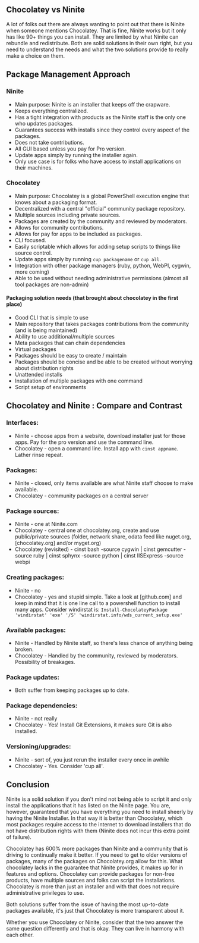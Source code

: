 ## Chocolatey vs Ninite

A lot of folks out there are always wanting to point out that there is Ninite when someone mentions Chocolatey. That is fine, Ninite works but it only has like 90+ things you can install. They are limited by what Ninite can rebundle and redistribute. Both are solid solutions in their own right, but you need to understand the needs and what the two solutions provide to really make a choice on them.

## Package Management Approach

### Ninite
* Main purpose: Ninite is an installer that keeps off the crapware.
* Keeps everything centralized.
* Has a tight integration with products as the Ninite staff is the only one who updates packages.
* Guarantees success with installs since they control every aspect of the packages.
* Does not take contributions.
* All GUI based unless you pay for Pro version.
* Update apps simply by running the installer again.
* Only use case is for folks who have access to install applications on their machines.

### Chocolatey
* Main purpose: Chocolatey is a global PowerShell execution engine that knows about a packaging format.
* Decentralized with a central "official" community package repository.
* Multiple sources including private sources. 
* Packages are created by the community and reviewed by moderators.
* Allows for community contributions.
* Allows for pay for apps to be included as packages.
* CLI focused.
* Easily scriptable which allows for adding setup scripts to things like source control.
* Update apps simply by running `cup packagename` or `cup all`.
* Integration with other package managers (ruby, python, WebPI, cygwin, more coming)
* Able to be used without needing administrative permissions (almost all tool packages are non-admin)

#### Packaging solution needs (that brought about chocolatey in the first place)
* Good CLI that is simple to use
* Main repository that takes packages contributions from the community (and is being maintained)
* Ability to use additional/multiple sources
* Meta packages that can chain dependencies
* Virtual packages
* Packages should be easy to create / maintain
* Packages should be concise and be able to be created without worrying about distribution rights
* Unattended installs
* Installation of multiple packages with one command
* Script setup of environments

## Chocolatey and  Ninite : Compare and Contrast

### Interfaces:
* Ninite - choose apps from a website, download installer just for those apps. Pay for the pro version and use the command line.
* Chocolatey - open a command line. Install app with `cinst appname`. Lather rinse repeat.

### Packages:
* Ninite - closed, only items available are what Ninite staff choose to make available.
* Chocolatey - community packages on a central server

### Package sources:
* Ninite - one at Ninite.com
* Chocolatey - central one at chocolatey.org, create and use public/private sources (folder, network share, odata feed like nuget.org, [chocolatey.org] and/or myget.org)
* Chocolatey (revisited) - cinst bash -source cygwin | cinst gemcutter -source ruby | cinst sphynx -source python | cinst IISExpress -source webpi

### Creating packages:
* Ninite - no
* Chocolatey - yes and stupid simple. Take a look at [github.com] and keep in mind that it is one line call to a powershell function to install many apps. Consider windirstat is:
`Install-ChocolateyPackage 'windirstat' 'exe' '/S' 'windirstat.info/wds_current_setup.exe'`

### Available packages:
* Ninite - Handled by Ninite staff, so there's less chance of anything being broken.
* Chocolatey - Handled by the community, reviewed by moderators. Possibility of breakages.

### Package updates:
* Both suffer from keeping packages up to date.

### Package dependencies:
* Ninite - not really
* Chocolatey - Yes! Install Git Extensions, it makes sure Git is also installed.

### Versioning/upgrades:
* Ninite - sort of, you just rerun the installer every once in awhile
* Chocolatey - Yes. Consider 'cup all'.

## Conclusion
Ninite is a solid solution if you don't mind not being able to script it and only install the applications that it has listed on the Ninite page. You are, however, guaranteed that you have everything you need to install sheerly by having the Ninite Installer. In that way it is better than Chocolatey, which most packages require access to the internet to download installers that do not have distribution rights with them (Ninite does not incur this extra point of failure).  
  
Chocolatey has 600% more packages than Ninite and a community that is driving to continually make it better. If you need to get to older versions of packages, many of the packages on Chocolatey.org allow for this. What chocolatey lacks in the guarantee that Ninite provides, it makes up for in features and options. Chocolatey can provide packages for non-free products, have multiple sources and folks can script the installations. Chocolatey is more than just an installer and with that does not require administrative privileges to use.  
  
Both solutions suffer from the issue of having the most up-to-date packages available, it's just that Chocolatey is more transparent about it.   
  
Whether you use Chocolatey or Ninite, consider that the two answer the same question differently and that is okay. They can live in harmony with each other.  